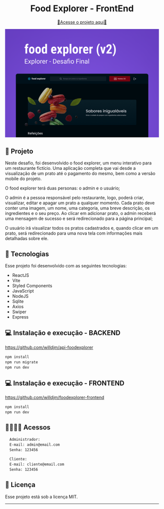 <h1 align="center" style="text-align: center;">
  Food Explorer - FrontEnd
</h1>

<p align="center">
  <a href='https://foodexplorer-frontend-topaz.vercel.app/' target="_blank">
🚀Acesse o projeto aqui🚀
</a>
</p>

<p align="center">
  <img alt="License" src="./public/capa.png">
</p>

## 📁 Projeto

Neste desafio, foi desenvolvido o food explorer, um menu interativo para um restaurante fictício.
Uma aplicação completa que vai desde a visualização de um prato até o pagamento do mesmo, bem como a versão mobile do projeto.

O food explorer terá duas personas: o admin e o usuário;

O admin é a pessoa responsável pelo restaurante, logo, poderá criar, visualizar, editar e apagar um prato a qualquer momento. Cada prato deve conter uma imagem, um nome, uma categoria, uma breve descrição, os ingredientes e o seu preço. Ao clicar em adicionar prato, o admin receberá uma mensagem de sucesso e será redirecionado para a página principal;

O usuário irá visualizar todos os pratos cadastrados e, quando clicar em um prato, será redirecionado para uma nova tela com informações mais detalhadas sobre ele.

## 🚀 Tecnologias

Esse projeto foi desenvolvido com as seguintes tecnologias:

- ReactJS
- Vite
- Styled Components
- JavaScript
- NodeJS
- Sqlite
- Axios
- Swiper
- Express

## 💻 Instalação e execução - BACKEND

<a href='https://github.com/willdjm/api-foodexplorer' target='_blank'>
https://github.com/willdjm/api-foodexplorer
</a>

```bash
npm install
npm run migrate
npm run dev
```

## 💻 Instalação e execução - FRONTEND

<a href='https://github.com/willdjm/foodexplorer-frontend' target='_blank'>
https://github.com/willdjm/foodexplorer-frontend
</a>

```bash
npm install
npm run dev
```

## 👨‍👩‍👧‍👦 Acessos

```bash
  Administrador:
  E-mail: admin@email.com
  Senha: 123456
```

```bash
  Cliente:
  E-mail: cliente@email.com
  Senha: 123456
```

## :memo: Licença

Esse projeto está sob a licença MIT.

---